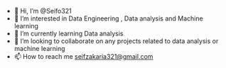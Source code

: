 - 👋 Hi, I’m @Seifo321
- 👀 I’m interested in  Data Engineering , Data analysis and Machine learning 
- 🌱 I’m currently learning Data analysis 
- 💞️ I’m looking to collaborate on any projects related to data analysis or machine learning
- 📫 How to reach me seifzakaria321@gmail.com

<!---
Seifo321/Seifo321 is a ✨ special ✨ repository because its `README.md` (this file) appears on your GitHub profile.
You can click the Preview link to take a look at your changes.
--->
